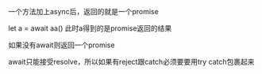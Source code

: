 一个方法加上async后，返回的就是一个promise

let a = await aa() 此时a得到的是promise返回的结果

如果没有await则返回一个promise

await只能接受resolve，所以如果有reject跟catch必须要要用try catch包裹起来